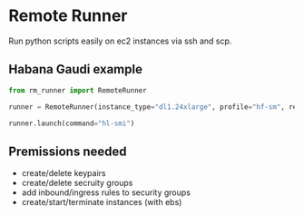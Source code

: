 # Remote Runner 

Run python scripts easily on ec2 instances via ssh and scp.

## Habana Gaudi example

```python
from rm_runner import RemoteRunner

runner = RemoteRunner(instance_type="dl1.24xlarge", profile="hf-sm", region="us-east-1")

runner.launch(command="hl-smi")
```

## Premissions needed

* create/delete keypairs
* create/delete secruity groups
* add inbound/ingress rules to security groups
* create/start/terminate instances (with ebs)